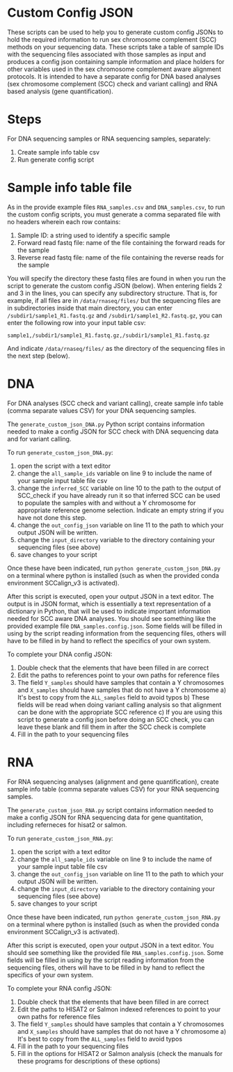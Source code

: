 # Custom Config JSON

These scripts can be used to help you to generate custom config JSONs to hold the required information to run sex chromosome complement (SCC) methods on your sequencing data.  These scripts take a table of sample IDs with the sequencing files associated with those samples as input and produces a config json containing sample information and place holders for other variables used in the sex chromosome complement aware alignment protocols.  It is intended to have a separate config for DNA based analyses (sex chromosome complement (SCC) check and variant calling) and RNA based analysis (gene quantification).

# Steps

For DNA sequencing samples or RNA sequencing samples, separately:
1) Create sample info table csv
2) Run generate config script

# Sample info table file

As in the provide example files `RNA_samples.csv` and `DNA_samples.csv`, to run the custom config scripts, you must generate a comma separated file with no headers wherein each row contains: 

1) Sample ID:  a string used to identify a specific sample
2) Forward read fastq file: name of the file containing the forward reads for the sample
3) Reverse read fastq file: name of the file containing the reverse reads for the sample

You will specify the directory these fastq files are found in when you run the script to generate the custom config JSON (below).  When entering fields 2 and 3 in the lines, you can specify any subdirectory structure.  That is, for example, if all files are in `/data/rnaseq/files/` but the sequencing files are in subdirectories inside that main directory, you can enter `/subdir1/sample1_R1.fastq.gz` and `/subdir1/sample1_R2.fastq.gz`, you can enter the following row into your input table csv: 

`sample1,/subdir1/sample1_R1.fastq.gz,/subdir1/sample1_R1.fastq.gz`
 
And indicate `/data/rnaseq/files/` as the directory of the sequencing files in the next step (below).

# DNA

For DNA analyses (SCC check and variant calling), create sample info table (comma separate values CSV) for your DNA sequencing samples.

The `generate_custom_json_DNA.py` Python script contains information needed to make a config JSON for SCC check with DNA sequencing data and for variant calling.

To run `generate_custom_json_DNA.py`:
1) open the script with a text editor
2) change the `all_sample_ids` variable on line 9 to include the name of your sample input table file csv
3) change the `inferred_SCC` variable on line 10 to the path to the output of SCC_check if you have already run it so that inferred SCC can be used to populate the samples with and without a Y chromosome for appropriate reference genome selection. Indicate an empty string if you have not done this step.
4) change the `out_config_json` variable on line 11 to the path to which your output JSON will be written.
5) change the `input_directory` variable to the directory containing your sequencing files (see above)
6) save changes to your script

Once these have been indicated, run `python generate_custom_json_DNA.py` on a terminal where python is installed (such as when the provided conda environment SCCalign_v3 is activated).

After this script is executed, open your output JSON in a text editor.  The output is in JSON format, which is essentially a text representation of a dictionary in Python, that will be used to indicate important information needed for SCC aware DNA analyses.  You should see something like the provided example file `DNA_samples.config.json`.  Some fields will be filled in using by the script reading information from the sequencing files, others will have to be filled in by hand to reflect the specifics of your own system.

To complete your DNA config JSON: 
1) Double check that the elements that have been filled in are correct
2) Edit the paths to references point to your own paths for reference files
3) The field `Y_samples` should have samples that contain a Y chromosomes and `X_samples` should have samples that do not have a Y chromosome
a) It's best to copy from the `ALL_samples` field to avoid typos
b) These fields will be read when doing variant calling analysis so that alignment can be done with the appropriate SCC reference
c) If you are using this script to generate a config json before doing an SCC check, you can leave these blank and fill them in after the SCC check is complete
4) Fill in the path to your sequencing files

# RNA

For RNA sequencing analyses (alignment and gene quantification), create sample info table (comma separate values CSV) for your RNA sequencing samples.

The `generate_custom_json_RNA.py` script contains information needed to make a config JSON for RNA sequencing data for gene quantitation, including referneces for hisat2 or salmon.  

To run `generate_custom_json_RNA.py`:
1) open the script with a text editor
2) change the `all_sample_ids` variable on line 9 to include the name of your sample input table file csv
3) change the `out_config_json` variable on line 11 to the path to which your output JSON will be written.
4) change the `input_directory` variable to the directory containing your sequencing files (see above)
5) save changes to your script

Once these have been indicated, run `python generate_custom_json_RNA.py` on a terminal where python is installed (such as when the provided conda environment SCCalign_v3 is activated).

After this script is executed, open your output JSON in a text editor.  You should see something like the provided file `RNA_samples.config.json`.  Some fields will be filled in using by the script reading information from the sequencing files, others will have to be filled in by hand to reflect the specifics of your own system.

To complete your RNA config JSON: 
1) Double check that the elements that have been filled in are correct
2) Edit the paths to HISAT2 or Salmon indexed references to point to your own paths for reference files
3) The field `Y_samples` should have samples that contain a Y chromosomes and `X_samples` should have samples that do not have a Y chromosome
a) It's best to copy from the `ALL_samples` field to avoid typos
4) Fill in the path to your sequencing files
5) Fill in the options for HISAT2 or Salmon analysis (check the manuals for these programs for descriptions of these options)
